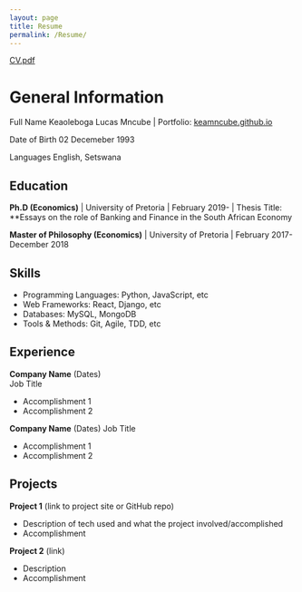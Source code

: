 ```yaml
---
layout: page
title: Resume
permalink: /Resume/
---
```





[CV.pdf](https://github.com/keamncube/keamncube.github.io/files/15240263/CV.pdf)


# General Information
Full Name  Keaoleboga Lucas Mncube | Portfolio: [keamncube.github.io](https://keamncube.github.io)

Date of Birth  02 Decemeber 1993

Languages English, Setswana

## Education
**Ph.D (Economics)** | University of Pretoria | February 2019-  | Thesis Title: **Essays on the role of Banking and Finance in the South African Economy

**Master of Philosophy (Economics)** | University of Pretoria | February 2017-December 2018


## Skills
- Programming Languages: Python, JavaScript, etc 
- Web Frameworks: React, Django, etc
- Databases: MySQL, MongoDB
- Tools & Methods: Git, Agile, TDD, etc

## Experience
**Company Name** (Dates)   
Job Title
- Accomplishment 1
- Accomplishment 2

**Company Name** (Dates)
Job Title
- Accomplishment 1
- Accomplishment 2

## Projects
**Project 1** (link to project site or GitHub repo)  
- Description of tech used and what the project involved/accomplished
- Accomplishment 

**Project 2** (link)
- Description 
- Accomplishment


